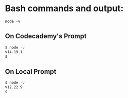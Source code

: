 # Bash commands and output:

`node -v`

## On Codecademy's Prompt

```bash
$ node -v 
v14.19.1
$ 
```

## On Local Prompt

```bash
$ node -v
v12.22.9
$
```
